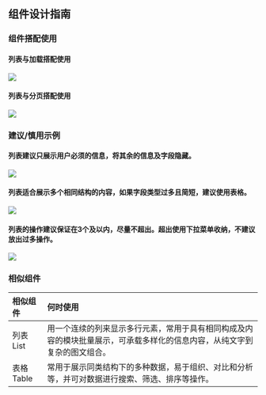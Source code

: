 ## 组件设计指南




### 组件搭配使用



#### 列表与加载搭配使用

![](https://oteam-tdesign-1258344706.cos.ap-guangzhou.myqcloud.com/site/design/%E5%88%97%E8%A1%A8-%E5%8A%A0%E8%BD%BD.png)

#### 列表与分页搭配使用

![](https://oteam-tdesign-1258344706.cos.ap-guangzhou.myqcloud.com/site/design/%E5%88%97%E8%A1%A8-%E5%88%86%E9%A1%B5.png)




### 建议/慎用示例


#### 列表建议只展示用户必须的信息，将其余的信息及字段隐藏。

![](https://oteam-tdesign-1258344706.cos.ap-guangzhou.myqcloud.com/site/design/%E5%88%97%E8%A1%A8-3.png)


#### 列表适合展示多个相同结构的内容，如果字段类型过多且简短，建议使用表格。

![](https://oteam-tdesign-1258344706.cos.ap-guangzhou.myqcloud.com/site/design/%E5%88%97%E8%A1%A8-4.png)



#### 列表的操作建议保证在3个及以内，尽量不超出。超出使用下拉菜单收纳，不建议放出过多操作。

![](https://oteam-tdesign-1258344706.cos.ap-guangzhou.myqcloud.com/site/design/%E5%88%97%E8%A1%A8-5.png)



### 相似组件

| 相似组件  | 何时使用                                                     |
| :-------- | :----------------------------------------------------------- |
|列表List | 用一个连续的列来显示多行元素，常用于具有相同构成及内容的模块批量展示，可承载多样化的信息内容，从纯文字到复杂的图文组合。 |
| 表格Table | 常用于展示同类结构下的多种数据，易于组织、对比和分析等，并可对数据进行搜索、筛选、排序等操作。 |